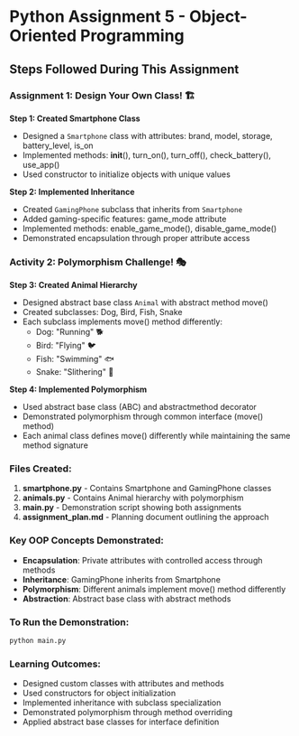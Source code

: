 # Python Assignment 5 - Object-Oriented Programming

## Steps Followed During This Assignment

### Assignment 1: Design Your Own Class! 🏗️

**Step 1: Created Smartphone Class**
- Designed a `Smartphone` class with attributes: brand, model, storage, battery_level, is_on
- Implemented methods: __init__(), turn_on(), turn_off(), check_battery(), use_app()
- Used constructor to initialize objects with unique values

**Step 2: Implemented Inheritance**
- Created `GamingPhone` subclass that inherits from `Smartphone`
- Added gaming-specific features: game_mode attribute
- Implemented methods: enable_game_mode(), disable_game_mode()
- Demonstrated encapsulation through proper attribute access

### Activity 2: Polymorphism Challenge! 🎭

**Step 3: Created Animal Hierarchy**
- Designed abstract base class `Animal` with abstract method move()
- Created subclasses: Dog, Bird, Fish, Snake
- Each subclass implements move() method differently:
  - Dog: "Running" 🐕
  - Bird: "Flying" 🐦
  - Fish: "Swimming" 🐟
  - Snake: "Slithering" 🐍

**Step 4: Implemented Polymorphism**
- Used abstract base class (ABC) and abstractmethod decorator
- Demonstrated polymorphism through common interface (move() method)
- Each animal class defines move() differently while maintaining the same method signature

### Files Created:

1. **smartphone.py** - Contains Smartphone and GamingPhone classes
2. **animals.py** - Contains Animal hierarchy with polymorphism
3. **main.py** - Demonstration script showing both assignments
4. **assignment_plan.md** - Planning document outlining the approach

### Key OOP Concepts Demonstrated:

- **Encapsulation**: Private attributes with controlled access through methods
- **Inheritance**: GamingPhone inherits from Smartphone
- **Polymorphism**: Different animals implement move() method differently
- **Abstraction**: Abstract base class with abstract methods

### To Run the Demonstration:
```bash
python main.py
```

### Learning Outcomes:
- Designed custom classes with attributes and methods
- Used constructors for object initialization
- Implemented inheritance with subclass specialization
- Demonstrated polymorphism through method overriding
- Applied abstract base classes for interface definition
